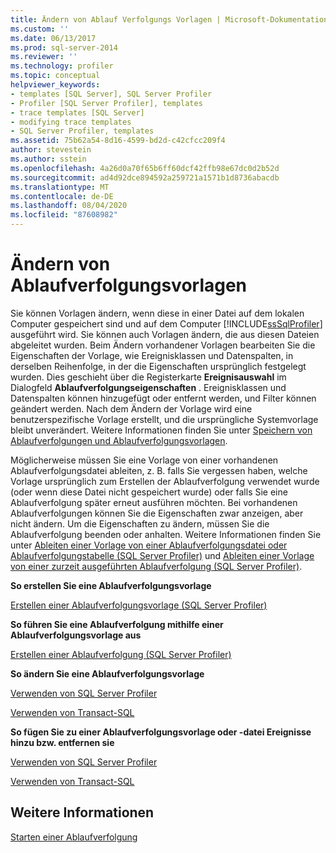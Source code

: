 ```yaml
---
title: Ändern von Ablauf Verfolgungs Vorlagen | Microsoft-Dokumentation
ms.custom: ''
ms.date: 06/13/2017
ms.prod: sql-server-2014
ms.reviewer: ''
ms.technology: profiler
ms.topic: conceptual
helpviewer_keywords:
- templates [SQL Server], SQL Server Profiler
- Profiler [SQL Server Profiler], templates
- trace templates [SQL Server]
- modifying trace templates
- SQL Server Profiler, templates
ms.assetid: 75b62a54-8d16-4599-bd2d-c42cfcc209f4
author: stevestein
ms.author: sstein
ms.openlocfilehash: 4a26d0a70f65b6ff60dcf42ffb98e67dc0d2b52d
ms.sourcegitcommit: ad4d92dce894592a259721a1571b1d8736abacdb
ms.translationtype: MT
ms.contentlocale: de-DE
ms.lasthandoff: 08/04/2020
ms.locfileid: "87608982"
---
```

# <a name="modify-trace-templates"></a>Ändern von Ablaufverfolgungsvorlagen
  Sie können Vorlagen ändern, wenn diese in einer Datei auf dem lokalen Computer gespeichert sind und auf dem Computer [!INCLUDE[ssSqlProfiler](../../includes/sssqlprofiler-md.md)] ausgeführt wird. Sie können auch Vorlagen ändern, die aus diesen Dateien abgeleitet wurden. Beim Ändern vorhandener Vorlagen bearbeiten Sie die Eigenschaften der Vorlage, wie Ereignisklassen und Datenspalten, in derselben Reihenfolge, in der die Eigenschaften ursprünglich festgelegt wurden. Dies geschieht über die Registerkarte **Ereignisauswahl** im Dialogfeld **Ablaufverfolgungseigenschaften** . Ereignisklassen und Datenspalten können hinzugefügt oder entfernt werden, und Filter können geändert werden. Nach dem Ändern der Vorlage wird eine benutzerspezifische Vorlage erstellt, und die ursprüngliche Systemvorlage bleibt unverändert. Weitere Informationen finden Sie unter [Speichern von Ablaufverfolgungen und Ablaufverfolgungsvorlagen](save-traces-and-trace-templates.md).  
  
 Möglicherweise müssen Sie eine Vorlage von einer vorhandenen Ablaufverfolgungsdatei ableiten, z. B. falls Sie vergessen haben, welche Vorlage ursprünglich zum Erstellen der Ablaufverfolgung verwendet wurde (oder wenn diese Datei nicht gespeichert wurde) oder falls Sie eine Ablaufverfolgung später erneut ausführen möchten. Bei vorhandenen Ablaufverfolgungen können Sie die Eigenschaften zwar anzeigen, aber nicht ändern. Um die Eigenschaften zu ändern, müssen Sie die Ablaufverfolgung beenden oder anhalten. Weitere Informationen finden Sie unter [Ableiten einer Vorlage von einer Ablaufverfolgungsdatei oder Ablaufverfolgungstabelle &#40;SQL Server Profiler&#41;](sql-server-profiler.md) und [Ableiten einer Vorlage von einer zurzeit ausgeführten Ablaufverfolgung &#40;SQL Server Profiler&#41;](derive-a-template-from-a-running-trace-sql-server-profiler.md).  
  
 **So erstellen Sie eine Ablaufverfolgungsvorlage**  
  
 [Erstellen einer Ablaufverfolgungsvorlage &#40;SQL Server Profiler&#41;](create-a-trace-template-sql-server-profiler.md)  
  
 **So führen Sie eine Ablaufverfolgung mithilfe einer Ablaufverfolgungsvorlage aus**  
  
 [Erstellen einer Ablaufverfolgung &#40;SQL Server Profiler&#41;](create-a-trace-sql-server-profiler.md)  
  
 **So ändern Sie eine Ablaufverfolgungsvorlage**  
  
 [Verwenden von SQL Server Profiler](../../database-engine/modify-a-trace-template-sql-server-profiler.md)  
  
 [Verwenden von Transact-SQL](../../relational-databases/sql-trace/modify-an-existing-trace-transact-sql.md)  
  
 **So fügen Sie zu einer Ablaufverfolgungsvorlage oder -datei Ereignisse hinzu bzw. entfernen sie**  
  
 [Verwenden von SQL Server Profiler](specify-events-and-data-columns-for-a-trace-file-sql-server-profiler.md)  
  
 [Verwenden von Transact-SQL](/sql/relational-databases/system-stored-procedures/sp-trace-setevent-transact-sql)  
  
## <a name="see-also"></a>Weitere Informationen  
 [Starten einer Ablaufverfolgung](start-a-trace.md)  
  
  
